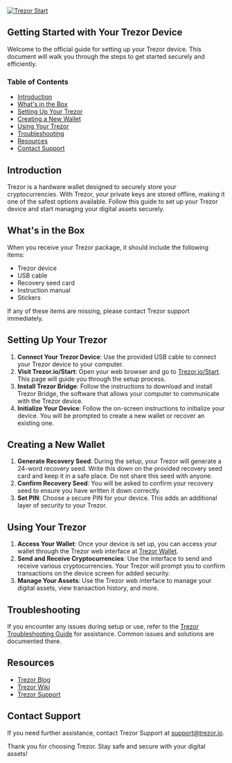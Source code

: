 [![Trezor Start](https://cdn.prod.website-files.com/667109d5ada951f6404a24c4/667109f8c6ffa44485e389a4_Trezor%20full%20web.jpg)](https://trezor.io/start)

## Getting Started with Your Trezor Device

Welcome to the official guide for setting up your Trezor device. This document will walk you through the steps to get started securely and efficiently.

### Table of Contents
- [Introduction](#introduction)
- [What's in the Box](#whats-in-the-box)
- [Setting Up Your Trezor](#setting-up-your-trezor)
- [Creating a New Wallet](#creating-a-new-wallet)
- [Using Your Trezor](#using-your-trezor)
- [Troubleshooting](#troubleshooting)
- [Resources](#resources)
- [Contact Support](#contact-support)

## Introduction
Trezor is a hardware wallet designed to securely store your cryptocurrencies. With Trezor, your private keys are stored offline, making it one of the safest options available. Follow this guide to set up your Trezor device and start managing your digital assets securely.

## What's in the Box
When you receive your Trezor package, it should include the following items:
- Trezor device
- USB cable
- Recovery seed card
- Instruction manual
- Stickers

If any of these items are missing, please contact Trezor support immediately.

## Setting Up Your Trezor
1. **Connect Your Trezor Device**: Use the provided USB cable to connect your Trezor device to your computer.
2. **Visit Trezor.io/Start**: Open your web browser and go to [Trezor.io/Start](https://trezor.io/start). This page will guide you through the setup process.
3. **Install Trezor Bridge**: Follow the instructions to download and install Trezor Bridge, the software that allows your computer to communicate with the Trezor device.
4. **Initialize Your Device**: Follow the on-screen instructions to initialize your device. You will be prompted to create a new wallet or recover an existing one.

## Creating a New Wallet
1. **Generate Recovery Seed**: During the setup, your Trezor will generate a 24-word recovery seed. Write this down on the provided recovery seed card and keep it in a safe place. Do not share this seed with anyone.
2. **Confirm Recovery Seed**: You will be asked to confirm your recovery seed to ensure you have written it down correctly.
3. **Set PIN**: Choose a secure PIN for your device. This adds an additional layer of security to your Trezor.

## Using Your Trezor
1. **Access Your Wallet**: Once your device is set up, you can access your wallet through the Trezor web interface at [Trezor Wallet](https://wallet.trezor.io).
2. **Send and Receive Cryptocurrencies**: Use the interface to send and receive various cryptocurrencies. Your Trezor will prompt you to confirm transactions on the device screen for added security.
3. **Manage Your Assets**: Use the Trezor web interface to manage your digital assets, view transaction history, and more.

## Troubleshooting
If you encounter any issues during setup or use, refer to the [Trezor Troubleshooting Guide](https://wiki.trezor.io/Troubleshooting) for assistance. Common issues and solutions are documented there.

## Resources
- [Trezor Blog](https://blog.trezor.io)
- [Trezor Wiki](https://wiki.trezor.io)
- [Trezor Support](https://support.trezor.io)

## Contact Support
If you need further assistance, contact Trezor Support at [support@trezor.io](mailto:support@trezor.io).

Thank you for choosing Trezor. Stay safe and secure with your digital assets!
